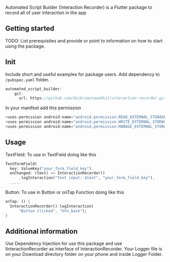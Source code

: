 <!--
This README describes the package. If you publish this package to pub.dev,
this README's contents appear on the landing page for your package.

For information about how to write a good package README, see the guide for
[writing package pages](https://dart.dev/guides/libraries/writing-package-pages).

For general information about developing packages, see the Dart guide for
[creating packages](https://dart.dev/guides/libraries/create-library-packages)
and the Flutter guide for
[developing packages and plugins](https://flutter.dev/developing-packages).
-->

Automated Script Builder (Interaction Recorder) is a Flutter package to record all of user interaction in the app


## Getting started

TODO: List prerequisites and provide or point to information on how to
start using the package.

## Init

Include short and useful examples for package users. Add dependency
to `/pubspec.yaml` folder.

```dart
automated_script_builder:
    git:
      url: https://github.com/dzikrimutawakkil/interaction-recorder.git
```

In your manifest add this permission
```dart
<uses-permission android:name="android.permission.READ_EXTERNAL_STORAGE" />
<uses-permission android:name="android.permission.WRITE_EXTERNAL_STORAGE" />
<uses-permission android:name="android.permission.MANAGE_EXTERNAL_STORAGE"/>
```

## Usage
TextFIeld: To use in TextField doing like this

```dart
TextFormField(
  key: ValueKey("your_form_field_key"),
  onChanged: (text) => InteractionRecorder()
      .logInteraction("Text input: $text", "your_form_field_key"),
  .....
```

Button: To use in Button or onTap Function doing like this

```dart
onTap: () {
  InteractionRecorder().logInteraction(
      "Button clicked", "btn_back");
}
```

## Additional information
Use Dependency Injection for use this package and use IInteractionRecorder as interface of InteractionRecorder. Your Logger file is on your Download directory folder on your phone and inside Logger Folder.
